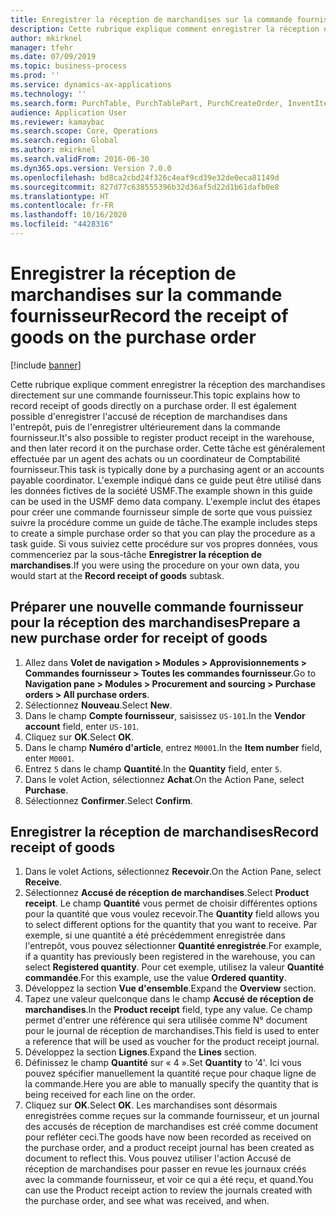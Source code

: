 ```yaml
---
title: Enregistrer la réception de marchandises sur la commande fournisseur
description: Cette rubrique explique comment enregistrer la réception des marchandises directement sur une commande fournisseur.
author: mkirknel
manager: tfehr
ms.date: 07/09/2019
ms.topic: business-process
ms.prod: ''
ms.service: dynamics-ax-applications
ms.technology: ''
ms.search.form: PurchTable, PurchTablePart, PurchCreateOrder, InventItemIdLookupPurchase, PurchEditLines
audience: Application User
ms.reviewer: kamaybac
ms.search.scope: Core, Operations
ms.search.region: Global
ms.author: mkirknel
ms.search.validFrom: 2016-06-30
ms.dyn365.ops.version: Version 7.0.0
ms.openlocfilehash: bd8ca2cbd24f326c4eaf9cd39e32de0eca81149d
ms.sourcegitcommit: 827d77c638555396b32d36af5d22d1b61dafb0e8
ms.translationtype: HT
ms.contentlocale: fr-FR
ms.lasthandoff: 10/16/2020
ms.locfileid: "4428316"
---
```

# <a name="record-the-receipt-of-goods-on-the-purchase-order"></a><span data-ttu-id="18e1e-103">Enregistrer la réception de marchandises sur la commande fournisseur</span><span class="sxs-lookup"><span data-stu-id="18e1e-103">Record the receipt of goods on the purchase order</span></span>

[!include [banner](../../includes/banner.md)]

<span data-ttu-id="18e1e-104">Cette rubrique explique comment enregistrer la réception des marchandises directement sur une commande fournisseur.</span><span class="sxs-lookup"><span data-stu-id="18e1e-104">This topic explains how to record receipt of goods directly on a purchase order.</span></span> <span data-ttu-id="18e1e-105">Il est également possible d'enregistrer l'accusé de réception de marchandises dans l'entrepôt, puis de l'enregistrer ultérieurement dans la commande fournisseur.</span><span class="sxs-lookup"><span data-stu-id="18e1e-105">It's also possible to register product receipt in the warehouse, and then later record it on the purchase order.</span></span> <span data-ttu-id="18e1e-106">Cette tâche est généralement effectuée par un agent des achats ou un coordinateur de Comptabilité fournisseur.</span><span class="sxs-lookup"><span data-stu-id="18e1e-106">This task is typically done by a purchasing agent or an accounts payable coordinator.</span></span> <span data-ttu-id="18e1e-107">L'exemple indiqué dans ce guide peut être utilisé dans les données fictives de la société USMF.</span><span class="sxs-lookup"><span data-stu-id="18e1e-107">The example shown in this guide can be used in the USMF demo data company.</span></span> <span data-ttu-id="18e1e-108">L'exemple inclut des étapes pour créer une commande fournisseur simple de sorte que vous puissiez suivre la procédure comme un guide de tâche.</span><span class="sxs-lookup"><span data-stu-id="18e1e-108">The example includes steps to create a simple purchase order so that you can play the procedure as a task guide.</span></span> <span data-ttu-id="18e1e-109">Si vous suiviez cette procédure sur vos propres données, vous commenceriez par la sous-tâche **Enregistrer la réception de marchandises**.</span><span class="sxs-lookup"><span data-stu-id="18e1e-109">If you were using the procedure on your own data, you would start at the **Record receipt of goods** subtask.</span></span>


## <a name="prepare-a-new-purchase-order-for-receipt-of-goods"></a><span data-ttu-id="18e1e-110">Préparer une nouvelle commande fournisseur pour la réception des marchandises</span><span class="sxs-lookup"><span data-stu-id="18e1e-110">Prepare a new purchase order for receipt of goods</span></span>
1. <span data-ttu-id="18e1e-111">Allez dans **Volet de navigation > Modules > Approvisionnements > Commandes fournisseur > Toutes les commandes fournisseur**.</span><span class="sxs-lookup"><span data-stu-id="18e1e-111">Go to **Navigation pane > Modules > Procurement and sourcing > Purchase orders > All purchase orders**.</span></span>
2. <span data-ttu-id="18e1e-112">Sélectionnez **Nouveau**.</span><span class="sxs-lookup"><span data-stu-id="18e1e-112">Select **New**.</span></span>
3. <span data-ttu-id="18e1e-113">Dans le champ **Compte fournisseur**, saisissez `US-101`.</span><span class="sxs-lookup"><span data-stu-id="18e1e-113">In the **Vendor account** field, enter `US-101`.</span></span>
4. <span data-ttu-id="18e1e-114">Cliquez sur **OK**.</span><span class="sxs-lookup"><span data-stu-id="18e1e-114">Select **OK**.</span></span>
5. <span data-ttu-id="18e1e-115">Dans le champ **Numéro d'article**, entrez `M0001`.</span><span class="sxs-lookup"><span data-stu-id="18e1e-115">In the **Item number** field, enter `M0001`.</span></span>
6. <span data-ttu-id="18e1e-116">Entrez `5` dans le champ **Quantité**.</span><span class="sxs-lookup"><span data-stu-id="18e1e-116">In the **Quantity** field, enter `5`.</span></span>
7. <span data-ttu-id="18e1e-117">Dans le volet Action, sélectionnez **Achat**.</span><span class="sxs-lookup"><span data-stu-id="18e1e-117">On the Action Pane, select **Purchase**.</span></span>
8. <span data-ttu-id="18e1e-118">Sélectionnez **Confirmer**.</span><span class="sxs-lookup"><span data-stu-id="18e1e-118">Select **Confirm**.</span></span>

## <a name="record-receipt-of-goods"></a><span data-ttu-id="18e1e-119">Enregistrer la réception de marchandises</span><span class="sxs-lookup"><span data-stu-id="18e1e-119">Record receipt of goods</span></span>
1. <span data-ttu-id="18e1e-120">Dans le volet Actions, sélectionnez **Recevoir**.</span><span class="sxs-lookup"><span data-stu-id="18e1e-120">On the Action Pane, select **Receive**.</span></span>
2. <span data-ttu-id="18e1e-121">Sélectionnez **Accusé de réception de marchandises**.</span><span class="sxs-lookup"><span data-stu-id="18e1e-121">Select **Product receipt**.</span></span> <span data-ttu-id="18e1e-122">Le champ **Quantité** vous permet de choisir différentes options pour la quantité que vous voulez recevoir.</span><span class="sxs-lookup"><span data-stu-id="18e1e-122">The **Quantity** field allows you to select different options for the quantity that you want to receive.</span></span> <span data-ttu-id="18e1e-123">Par exemple, si une quantité a été précédemment enregistrée dans l'entrepôt, vous pouvez sélectionner **Quantité enregistrée**.</span><span class="sxs-lookup"><span data-stu-id="18e1e-123">For example, if a quantity has previously been registered in the warehouse, you can select **Registered quantity**.</span></span> <span data-ttu-id="18e1e-124">Pour cet exemple, utilisez la valeur **Quantité commandée**.</span><span class="sxs-lookup"><span data-stu-id="18e1e-124">For this example, use the value **Ordered quantity**.</span></span>
3. <span data-ttu-id="18e1e-125">Développez la section **Vue d'ensemble**.</span><span class="sxs-lookup"><span data-stu-id="18e1e-125">Expand the **Overview** section.</span></span>
4. <span data-ttu-id="18e1e-126">Tapez une valeur quelconque dans le champ **Accusé de réception de marchandises**.</span><span class="sxs-lookup"><span data-stu-id="18e1e-126">In the **Product receipt** field, type any value.</span></span> <span data-ttu-id="18e1e-127">Ce champ permet d'entrer une référence qui sera utilisée comme N° document pour le journal de réception de marchandises.</span><span class="sxs-lookup"><span data-stu-id="18e1e-127">This field is used to enter a reference that will be used as voucher for the product receipt journal.</span></span>  
5. <span data-ttu-id="18e1e-128">Développez la section **Lignes**.</span><span class="sxs-lookup"><span data-stu-id="18e1e-128">Expand the **Lines** section.</span></span>
6. <span data-ttu-id="18e1e-129">Définissez le champ **Quantité** sur « 4 ».</span><span class="sxs-lookup"><span data-stu-id="18e1e-129">Set **Quantity** to '4'.</span></span> <span data-ttu-id="18e1e-130">Ici vous pouvez spécifier manuellement la quantité reçue pour chaque ligne de la commande.</span><span class="sxs-lookup"><span data-stu-id="18e1e-130">Here you are able to manually specify the quantity that is being received for each line on the order.</span></span>  
7. <span data-ttu-id="18e1e-131">Cliquez sur **OK**.</span><span class="sxs-lookup"><span data-stu-id="18e1e-131">Select **OK**.</span></span> <span data-ttu-id="18e1e-132">Les marchandises sont désormais enregistrées comme reçues sur la commande fournisseur, et un journal des accusés de réception de marchandises est créé comme document pour refléter ceci.</span><span class="sxs-lookup"><span data-stu-id="18e1e-132">The goods have now been recorded as received on the purchase order, and a product receipt journal has been created as document to reflect this.</span></span> <span data-ttu-id="18e1e-133">Vous pouvez utiliser l'action Accusé de réception de marchandises pour passer en revue les journaux créés avec la commande fournisseur, et voir ce qui a été reçu, et quand.</span><span class="sxs-lookup"><span data-stu-id="18e1e-133">You can use the Product receipt action to review the journals created with the purchase order, and see what was received, and when.</span></span>  

